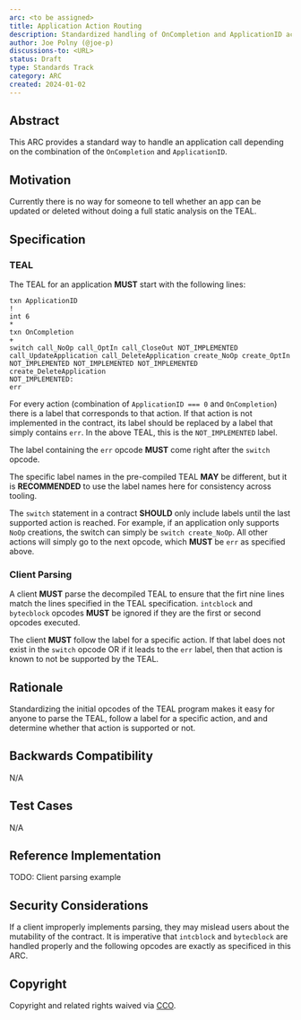 ```yaml
---
arc: <to be assigned>
title: Application Action Routing
description: Standardized handling of OnCompletion and ApplicationID actions 
author: Joe Polny (@joe-p)
discussions-to: <URL>
status: Draft
type: Standards Track
category: ARC
created: 2024-01-02
---
```


## Abstract
This ARC provides a standard way to handle an application call depending on the combination of the `OnCompletion` and `ApplicationID`.

## Motivation
Currently there is no way for someone to tell whether an app can be updated or deleted without doing a full static analysis on the TEAL.

## Specification

### TEAL
The TEAL for an application **MUST** start with the following lines:

```
txn ApplicationID
!
int 6
*
txn OnCompletion
+
switch call_NoOp call_OptIn call_CloseOut NOT_IMPLEMENTED call_UpdateApplication call_DeleteApplication create_NoOp create_OptIn NOT_IMPLEMENTED NOT_IMPLEMENTED NOT_IMPLEMENTED create_DeleteApplication
NOT_IMPLEMENTED:
err
```

For every action (combination of `ApplicationID === 0` and `OnCompletion`) there is a label that corresponds to that action. If that action is not implemented in the contract, its label should be replaced by a label that simply contains `err`. In the above TEAL, this is the `NOT_IMPLEMENTED` label.

The label containing the `err` opcode **MUST** come right after the `switch` opcode.

The specific label names in the pre-compiled TEAL **MAY** be different, but it is **RECOMMENDED** to use the label names here for consistency across tooling.

The `switch` statement in a contract **SHOULD** only include labels until the last supported action is reached. For example, if an application only supports `NoOp` creations, the switch can simply be `switch create_NoOp`. All other actions will simply go to the next opcode, which **MUST** be `err` as specified above.

### Client Parsing

A client **MUST** parse the decompiled TEAL to ensure that the firt nine lines match the lines specified in the TEAL specification. `intcblock` and `bytecblock` opcodes **MUST** be ignored if they are the first or second opcodes executed.

The client **MUST** follow the label for a specific action. If that label does not exist in the `switch` opcode OR if it leads to the `err` label, then that action is known to not be supported by the TEAL.

## Rationale
Standardizing the initial opcodes of the TEAL program makes it easy for anyone to parse the TEAL, follow a label for a specific action, and and determine whether that action is supported or not. 

## Backwards Compatibility
N/A

## Test Cases
N/A

## Reference Implementation
TODO: Client parsing example

## Security Considerations
If a client improperly implements parsing, they may mislead users about the mutability of the contract. It is imperative that `intcblock` and `bytecblock` are handled properly and the following opcodes are exactly as specificed in this ARC.

## Copyright
Copyright and related rights waived via <a href="https://creativecommons.org/publicdomain/zero/1.0/">CCO</a>.

